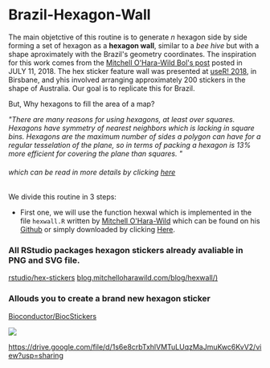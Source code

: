 # Brazil-Hexagon-Wall

The main objetctive of this routine is to generate *n* hexagon side by side forming a set of hexagon as a **hexagon wall**, similar to a *bee hive* but with a shape aproximately with the Brazil's geometry coordinates. The inspiration for this work comes from the [Mitchell O'Hara-Wild Bol's post](https://blog.mitchelloharawild.com/blog/user-2018-feature-wall/) posted in JULY 11, 2018. The hex sticker feature wall was presented at [useR! 2018](http://user2018.r-project.org/), in Birsbane, and yhis involved arranging approximately 200 stickers in the shape of Australia. Our goal is to replicate this for Brazil.

But, Why hexagons to fill the area of a map? 

*"There are many reasons for using hexagons, at least over squares. Hexagons have symmetry of nearest neighbors which is lacking in square bins. Hexagons are the maximum number of sides a polygon can have for a regular tesselation of the plane, so in terms of packing a hexagon is 13% more efficient for covering the plane than squares. "* 

###### which can be read in more details by clicking [here](https://cran.r-project.org/web/packages/hexbin/vignettes/hexagon_binning.pdf)
We divide this routine in 3 steps: 

- First one, we will use the function hexwal which is implemented in the file `hexwall.R` written by [Mitchell O'Hara-Wild](https://github.com/mitchelloharawild/hexwall) which can be found on his [Github](https://github.com/mitchelloharawild/hexwall) or simply downloaded by clicking [Here](https://github.com/mitchelloharawild/hexwall/archive/master.zip).


### All RStudio packages hexagon stickers already avaliable in PNG and SVG file.
[rstudio/hex-stickers](https://github.com/rstudio/hex-stickers)
[blog.mitchelloharawild.com/blog/hexwall/)](https://blog.mitchelloharawild.com/blog/hexwall/)

### Allouds you to create a brand new hexagon sticker 
[Bioconductor/BiocStickers](https://github.com/Bioconductor/BiocStickers.git)

![](https://www.xmple.com/wallpaper/hexagon-beehive-honeycomb-yellow-black-3840x2160-c2-ffd700-000000-l2-28-321-a-50-f-5.svg)



https://drive.google.com/file/d/1s6e8crbTxhlVMTuLUqzMaJmuKwc6KvV2/view?usp=sharing
